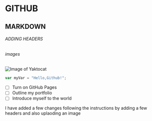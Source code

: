 # GITHUB 
## MARKDOWN
###### ADDING HEADERS
###### images


![Image of Yaktocat](https://octodex.github.com/images/yaktocat.png)

``` javascript
var myVar = "Hello,Github!";
```
- [ ] Turn on GitHub Pages
- [ ] Outline my portfolio
- [ ] Introduce myself to the world

I have added a few changes  following the instructions by adding a few headers and also uplaoding an image
